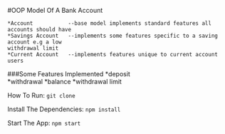 #OOP Model Of A Bank Account

    *Account           --base model implements standard features all accounts should have 
    *Savings Account   --implements some features specific to a saving account e.g a low
    withdrawal limit
    *Current Account   --implements features unique to current account users


###Some Features Implemented
    *deposit   
    *withdrawal
    *balance
    *withdrawal limit


How To Run:
    ```git clone```

Install The Dependencies:
    ```npm install```

Start The App:
   ```npm start```
